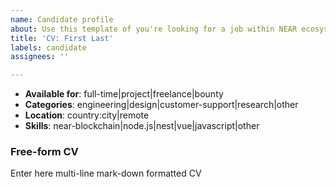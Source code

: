```yaml
---
name: Candidate profile
about: Use this template of you're looking for a job within NEAR ecosystem
title: 'CV: First Last'
labels: candidate
assignees: ''

---
```


- __Available for__: full-time|project|freelance|bounty
- __Categories__: engineering|design|customer-support|research|other
- __Location__: country:city|remote
- __Skills__: near-blockchain|node.js|nest|vue|javascript|other

### Free-form CV

Enter here multi-line mark-down formatted CV
